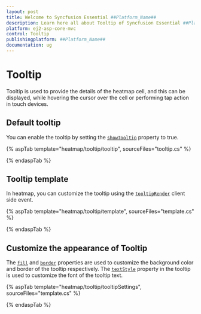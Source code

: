 ```yaml
---
layout: post
title: Welcome to Syncfusion Essential ##Platform_Name##
description: Learn here all about Tooltip of Syncfusion Essential ##Platform_Name## widgets based on HTML5 and jQuery.
platform: ej2-asp-core-mvc
control: Tooltip
publishingplatform: ##Platform_Name##
documentation: ug
---
```



# Tooltip

Tooltip is used to provide the details of the heatmap cell, and this can be displayed, while hovering the cursor over the cell or performing tap action in touch devices.

## Default tooltip

You can enable the tooltip by setting the [`showTooltip`](https://help.syncfusion.com/cr/aspnetcore-js2/Syncfusion.EJ2~Syncfusion.EJ2.HeatMap.HeatMap~ShowTooltip.html)  property to true.

{% aspTab template="heatmap/tooltip/tooltip", sourceFiles="tooltip.cs" %}

{% endaspTab %}

## Tooltip template

In heatmap, you can customize the tooltip using the [`tooltipRender`](https://help.syncfusion.com/cr/aspnetcore-js2/Syncfusion.EJ2~Syncfusion.EJ2.HeatMap.HeatMap~TooltipRender.html) client side event.

{% aspTab template="heatmap/tooltip/template", sourceFiles="template.cs" %}

{% endaspTab %}

## Customize the appearance of Tooltip

The [`fill`](https://help.syncfusion.com/cr/cref_files/aspnetcore-js2/Syncfusion.EJ2~Syncfusion.EJ2.HeatMap.HeatMapTooltipSettings~Fill.html) and [`border`](https://help.syncfusion.com/cr/aspnetcore-js2/Syncfusion.EJ2~Syncfusion.EJ2.HeatMap.HeatMapTooltipSettings~Border.html) properties are used to customize the background color and border of the tooltip respectively. The [`textStyle`](https://help.syncfusion.com/cr/cref_files/aspnetcore-js2/Syncfusion.EJ2~Syncfusion.EJ2.HeatMap.HeatMapTooltipSettings~TextStyle.html) property in the tooltip is used to customize the font of the tooltip text.

{% aspTab template="heatmap/tooltip/tooltipSettings", sourceFiles="template.cs" %}

{% endaspTab %}
